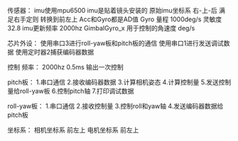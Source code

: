 传感器：
imu使用mpu6500
imu是贴着镜头安装的
原始imu坐标系 右-上-后 满足右手定则 
转换到前左上
Acc和Gyro都是AD值
Gyro 量程 1000deg/s 灵敏度 32.8
imu更新频率 2000hz
GimbalGyro_x 用于控制的角速度 deg/s

芯片外设：
使用串口3进行roll-yaw板和pitch板的通信
使用串口1进行发送调试数据
使用定时器2捕获编码器数据

控制
频率： 2000hz 0.5ms 输出一次控制

pitch板：
1.串口通信
2.接收编码器数据
3.计算相机姿态
4.计算控制量
5.发送控制量给roll-yaw板
6.控制pitch轴
7.打印调试数据

roll-yaw板：
1.串口通信
2.接收控制量
3.控制roll和yaw轴
4.发送编码器数据给pitch板

坐标系：
相机坐标系 前左上
电机坐标系 前左上
